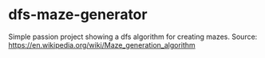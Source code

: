 # dfs-maze-generator

Simple passion project showing a dfs algorithm for creating mazes.
Source: https://en.wikipedia.org/wiki/Maze_generation_algorithm
